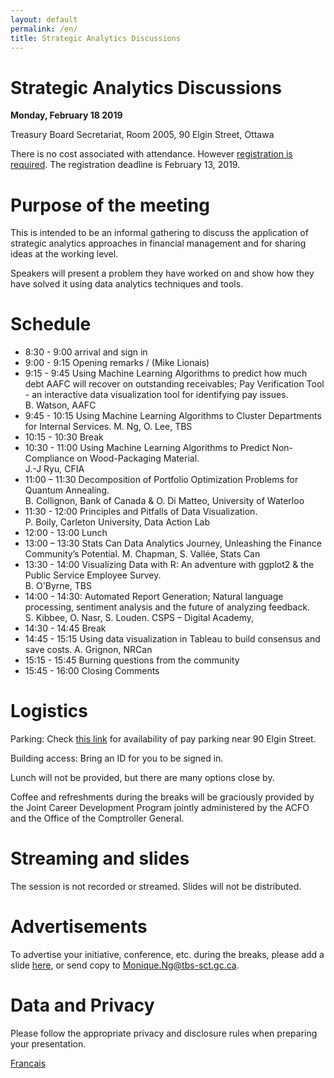 ```yaml
---
layout: default
permalink: /en/ 
title: Strategic Analytics Discussions
---
```


# Strategic Analytics Discussions 
**Monday, February 18 2019** 

Treasury Board Secretariat, Room 2005, 90 Elgin Street, Ottawa 


There is no cost associated with attendance.  However [registration is required](https://docs.google.com/forms/d/e/1FAIpQLSdRJMLB10MEHzbWySAwDr4Pk_opMI97CMn85WxPBImEopAG7g/viewform). The registration deadline is February 13, 2019. 

# Purpose of the meeting 

This is intended to be an informal gathering to discuss the application of strategic analytics approaches in financial management and for sharing ideas at the working level.  

Speakers will present a problem they have worked on and show how they have solved it using data analytics techniques and tools. 

# Schedule
*   8:30 - 9:00 arrival and sign in 
*   9:00 - 9:15 Opening remarks / (Mike Lionais)
*   9:15 - 9:45 Using Machine Learning Algorithms to predict how much debt AAFC will recover on outstanding receivables; Pay Verification Tool - an interactive data visualization tool for identifying pay issues.  
B. Watson, AAFC
*   9:45 - 10:15 Using Machine Learning Algorithms to Cluster Departments for Internal Services. 
M. Ng, O. Lee, TBS
*   10:15 - 10:30 Break  
*   10:30 - 11:00 Using Machine Learning Algorithms to Predict Non-Compliance on Wood-Packaging Material.  
J.-J Ryu, CFIA
*	11:00 – 11:30 Decomposition of Portfolio Optimization Problems for Quantum Annealing.  
B. Collignon, Bank of Canada & O. Di Matteo, University of Waterloo
*	11:30 - 12:00 Principles and Pitfalls of Data Visualization.  
P. Boily, Carleton University, Data Action Lab
*	12:00 - 13:00 Lunch 
*	13:00 – 13:30 Stats Can Data Analytics Journey, Unleashing the Finance Community’s Potential. 
M. Chapman, S. Vallée, Stats Can
*	13:30 - 14:00 Visualizing Data with R: An adventure with ggplot2 & the Public Service Employee Survey.  
B. O'Byrne, TBS
*	14:00 - 14:30: Automated Report Generation; Natural language processing, sentiment analysis and the future of analyzing feedback.  
S. Kibbee, O. Nasr, S. Louden. CSPS – Digital Academy,
*	14:30 - 14:45 Break 
*	14:45 - 15:15 Using data visualization in Tableau to build consensus and save costs. 
A. Grignon, NRCan
*	15:15 - 15:45 Burning questions from the community
*	15:45 - 16:00 Closing Comments 


# Logistics

Parking: Check [this link](https://en.parkopedia.ca/parking/locations/90_elgin_street_ottawa_ontario_k1p_5e7_canada_f244msbc8ps/?country=ca&arriving=201902180900&leaving=201902181600) for availability of pay parking near 90 Elgin Street.

Building access: Bring an ID for you to be signed in.

Lunch will not be provided, but there are many options close by.

Coffee and refreshments during the breaks will be graciously provided by the Joint Career Development Program jointly administered by the ACFO and the Office of the Comptroller General.

# Streaming and slides

The session is not recorded or streamed. Slides will not be distributed. 

# Advertisements 

To advertise your initiative, conference, etc. during the breaks, please add a slide [here](https://docs.google.com/presentation/d/1YCxLR5mS_Y0nTLxM-Ri_rZAuEs60fSdvfPDTxKqPY4A/edit#slide=id.p1), or send copy to Monique.Ng@tbs-sct.gc.ca.  

# Data and Privacy 

Please follow the appropriate privacy and disclosure rules when preparing your presentation.

[Francais](./fr.md)
